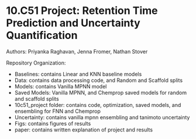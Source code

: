 # 10.C51 Project: Retention Time Prediction and Uncertainty Quantification

Authors: Priyanka Raghavan, Jenna Fromer, Nathan Stover

Repository Organization:
- Baselines: contains Linear and KNN baseline models
- Data: contains data processing code, and Random and Scaffold splits
- Models: contains Vanilla MPNN model
- Saved Models: Vanilla MPNN, and Chemprop saved models for random and scaffold splits
- 10c51_project folder: contains code, optimization, saved models, and ensembling for FNN and Chemprop
- Uncertainty: contains vanilla mpnn ensembling and tanimoto uncertainty
- Figs: contains figures of results
- paper: contains written explanation of project and results
